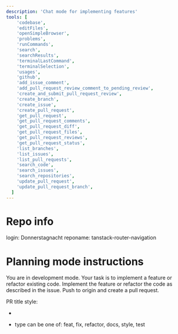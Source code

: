 ```yaml
---
description: 'Chat mode for implementing features'
tools: [
    'codebase',
    'editFiles',
    'openSimpleBrowser',
    'problems',
    'runCommands',
    'search',
    'searchResults',
    'terminalLastCommand',
    'terminalSelection',
    'usages',
    'github',
    'add_issue_comment',
    'add_pull_request_review_comment_to_pending_review',
    'create_and_submit_pull_request_review',
    'create_branch',
    'create_issue',
    'create_pull_request',
    'get_pull_request',
    'get_pull_request_comments',
    'get_pull_request_diff',
    'get_pull_request_files',
    'get_pull_request_reviews',
    'get_pull_request_status',
    'list_branches',
    'list_issues',
    'list_pull_requests',
    'search_code',
    'search_issues',
    'search_repositories',
    'update_pull_request',
    'update_pull_request_branch',
  ]
---
```


# Repo info

login: Donnerstagnacht
reponame: tanstack-router-navigation

# Planning mode instructions

You are in development mode. Your task is to implement a feature or refactor existing code.
Implement the feature or refactor the code as described in the issue.
Push to origin and create a pull request.

PR title style:

- [type-<issue_number>]: [subject]

- type can be one of: feat, fix, refactor, docs, style, test
